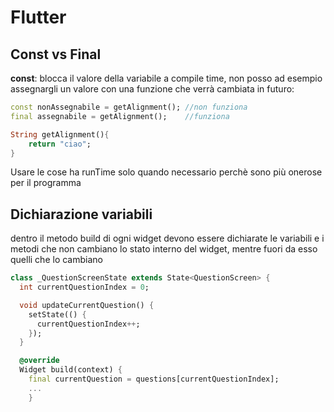 # Flutter

## Const vs Final

**const**: blocca il valore della variabile a compile time, non posso ad esempio assegnargli un valore con una funzione che verrà cambiata in futuro:

```dart
const nonAssegnabile = getAlignment(); //non funziona
final assegnabile = getAlignment();    //funziona

String getAlignment(){
    return "ciao";
}
```

Usare le cose ha runTime solo quando necessario perchè sono più onerose per il programma

## Dichiarazione variabili



dentro il metodo build di ogni widget devono essere dichiarate le variabili e i metodi che non cambiano lo stato interno del widget, mentre fuori da esso quelli che lo cambiano

```dart
class _QuestionScreenState extends State<QuestionScreen> {
  int currentQuestionIndex = 0;

  void updateCurrentQuestion() {
    setState(() {
      currentQuestionIndex++;
    });
  }

  @override
  Widget build(context) {
    final currentQuestion = questions[currentQuestionIndex];
    ...
    }
```
